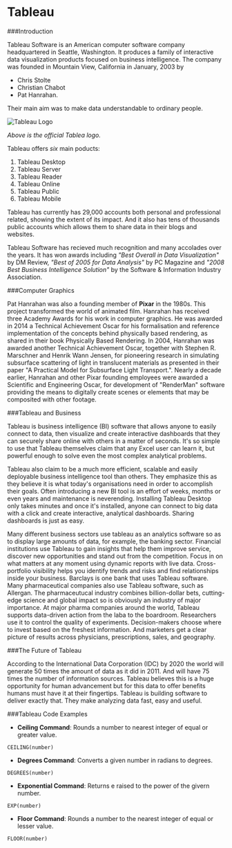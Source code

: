 Tableau
===========

###Introduction

Tableau Software is an American computer software company headquartered in Seattle, Washington. It produces a family of interactive data visualization products focused on business intelligence. 
The company was founded in Mountain View, California in January, 2003 by 

- Chris Stolte
- Christian Chabot
- Pat Hanrahan. 

Their main aim was to make data understandable to ordinary people.

![Tableau Logo](http://cdn2.itpro.co.uk/sites/itpro/files/styles/gallery/public/images/dir_205/it_photo_102724.jpg?itok=CukNUINf)

*Above is the official Tablea logo.*

Tableau offers *six* main poducts:

1. Tableau Desktop
2. Tableau Server 
3. Tableau Reader
4. Tableau Online
5. Tableau Public 
6. Tableau Mobile 

Tableau has currently has 29,000 accounts both personal and professional related, showing the extent of its impact. And it also has tens of thousands public accounts which allows them to share data in their blogs and websites.

Tableau Software has recieved much recognition and many accolades over the years. It has won awards including *"Best Overall in Data Visualization"* by DM Review, *"Best of 2005 for Data Analysis"* by PC Magazine and *"2008 Best Business Intelligence Solution"* by the Software & Information Industry Association.


###Computer Graphics

Pat Hanrahan was also a founding member of **Pixar** in the 1980s. This project transformed the world of animated film. Hanrahan has received three Academy Awards for his work in computer graphics. He was awarded in 2014 a Technical Achievement Oscar for his formalisation and reference implementation of the concepts behind physically based rendering, as shared in their book Physically Based Rendering. In 2004, Hanrahan was awarded another Technical Achievement Oscar, together with Stephen R. Marschner and Henrik Wann Jensen, for pioneering research in simulating subsurface scattering of light in translucent materials as presented in their paper "A Practical Model for Subsurface Light Transport.". Nearly a decade earlier, Hanrahan and other Pixar founding employees were awarded a Scientific and Engineering Oscar, for development of "RenderMan" software providing the means to digitally create scenes or elements that may be composited with other footage.


###Tableau and Business

Tableau is business intelligence (BI) software that allows anyone to easily connect to data, then visualize and create interactive dashboards that they can securely share online with others in a matter of seconds. It's so simple to use that Tableau themselves claim that any Excel user can learn it, but powerful enough to solve even the most complex analytical problems. 

Tableau also claim to be a much more efficient, scalable and easily deployable business intelligence tool than others. They emphasize this as they believe it is what today's organisations need in order to accomplish their goals. Often introducing a new BI tool is an effort of weeks, months or even years and maintenance is neverending. Installing Tableau Desktop only takes minutes and once it's installed, anyone can connect to big data with a click and create interactive, analytical dashboards. Sharing dashboards is just as easy. 

Many different business sectors use tableau as an analytics software so as to display large amounts of data, for example, the banking sector. Financial institutions use Tableau to gain insights that help them improve service, discover new opportunities and stand out from the competition. Focus in on what matters at any moment using dynamic reports with live data. Cross-portfolio visibility helps you identify trends and risks and find relationships inside your business. Barclays is one bank that uses Tableau software. Many pharmaceutical companies also use Tableau software, such as Allergan. The pharmaceutucal industry combines billion-dollar bets, cutting-edge science and global impact so is obviously an industry of major importance. At major pharma companies around the world, Tableau supports data-driven action from the laba to the boardroom. Researchers use it to control the quality of experiments. Decision-makers choose where to invest based on the freshest information. And marketers get a clear picture of results across physicians, prescriptions, sales, and geography.


###The Future of Tableau

According to the International Data Corporation (IDC) by 2020 the world will generate 50 times the amount of data as it did in 2011. And will have 75 times the number of information sources. Tableau believes this is a huge opportunity for human advancement but for this data to offer benefits humans must have it at their fingertips. Tableau is building software to deliver exactly that. They make analyzing data fast, easy and useful. 


###Tableau Code Examples

- **Ceiling Command**: Rounds a number to nearest integer of equal or greater value.

<pre><code>CEILING(number)</code></pre>

- **Degrees Command**: Converts a given number in radians to degrees.

<pre><code>DEGREES(number)</code></pre>
 
- **Exponential Command**: Returns e raised to the power of the givern number.

<pre><code>EXP(number)</code></pre>

- **Floor Command**: Rounds a number to the nearest integer of equal or lesser value.

<pre><code>FLOOR(number)</code></pre>
  


